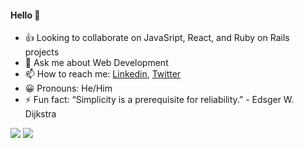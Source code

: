 #### Hello 👋
- 👍 Looking to collaborate on JavaSript, React, and Ruby on Rails projects
- 💬 Ask me about Web Development
- 📫 How to reach me: [Linkedin](https://www.linkedin.com/in/dennis-every/), [Twitter](https://twitter.com/dennis_every)
- 😀 Pronouns: He/Him
- ⚡️ Fun fact: “Simplicity is a prerequisite for reliability.” - Edsger W. Dijkstra
<picture>
  <source 
    srcset="https://github-readme-stats-dennis-every.vercel.app/api?username=dennis-every&count_private=true&show_icons=true&theme=dracula"
    media="(prefers-color-scheme: dark), (prefers-color-scheme: no-preference)"
  />
  <source
    srcset="https://github-readme-stats-dennis-every.vercel.app/api?username=dennis-every&count_private=true&show_icons=true&theme=dracula"
    media="(prefers-color-scheme: dark), (prefers-color-scheme: no-preference)"
  />
  <img src="https://github-readme-stats-dennis-every.vercel.app/api?username=dennis-every&count_private=true&show_icons=true&theme=dracula" media="(prefers-color-scheme: dark), (prefers-color-scheme: no-preference)" />
</picture>
<picture>
  <source 
    srcset="https://github-readme-stats-dennis-every.vercel.app/api/top-langs/?username=dennis-every&show_icons=true&theme=dracula&layout=compact"
    media="(prefers-color-scheme: dark), (prefers-color-scheme: no-preference)"
  />
  <source
    srcset="https://github-readme-stats-dennis-every.vercel.app/api/top-langs/?username=dennis-every&show_icons=true&theme=dracula&layout=compact"
    media="(prefers-color-scheme: dark), (prefers-color-scheme: no-preference)"
  />
  <img src="https://github-readme-stats-dennis-every.vercel.app/api/top-langs/?username=dennis-every&show_icons=true&theme=dracula&layout=compact" media="(prefers-color-scheme: dark), (prefers-color-scheme: no-preference)" />
</picture>

